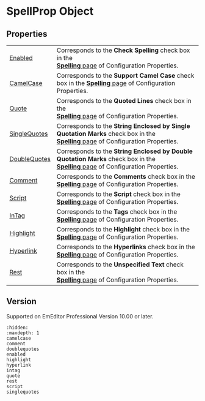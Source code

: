# SpellProp Object

## Properties

|     |     |
| --- | --- |
| [Enabled](enabled) | Corresponds to the **Check Spelling** check box in the <br> [**Spelling** page](../../dlg/properties/spell/index) of Configuration Properties. |
| [CamelCase](camelcase) | Corresponds to the **Support Camel Case** check box in the [**Spelling** page](../../dlg/properties/spell/index) of Configuration Properties. |
| [Quote](quote) | Corresponds to the **Quoted Lines** check box in the <br> [**Spelling** page](../../dlg/properties/spell/index) of Configuration Properties. |
| [SingleQuotes](singlequotes) | Corresponds to the **String Enclosed by Single Quotation Marks** check box in the <br> [**Spelling** page](../../dlg/properties/spell/index) of Configuration Properties. |
| [DoubleQuotes](doublequotes) | Corresponds to the **String Enclosed by Double Quotation Marks** check box in the <br> [**Spelling** page](../../dlg/properties/spell/index) of Configuration Properties. |
| [Comment](comment) | Corresponds to the **Comments** check box in the <br> [**Spelling** page](../../dlg/properties/spell/index) of Configuration Properties. |
| [Script](script) | Corresponds to the **Script** check box in the <br> [**Spelling** page](../../dlg/properties/spell/index) of Configuration Properties. |
| [InTag](intag) | Corresponds to the **Tags** check box in the <br> [**Spelling** page](../../dlg/properties/spell/index) of Configuration Properties. |
| [Highlight](highlight) | Corresponds to the **Highlight** check box in the <br> [**Spelling** page](../../dlg/properties/spell/index) of Configuration Properties. |
| [Hyperlink](hyperlink) | Corresponds to the **Hyperlinks** check box in the <br> [**Spelling** page](../../dlg/properties/spell/index) of Configuration Properties. |
| [Rest](rest) | Corresponds to the **Unspecified Text** check box in the <br> [**Spelling** page](../../dlg/properties/spell/index) of Configuration Properties. |

## Version

Supported on EmEditor Professional Version 10.00 or later.


```{toctree}
:hidden:
:maxdepth: 1
camelcase
comment
doublequotes
enabled
highlight
hyperlink
intag
quote
rest
script
singlequotes
```
